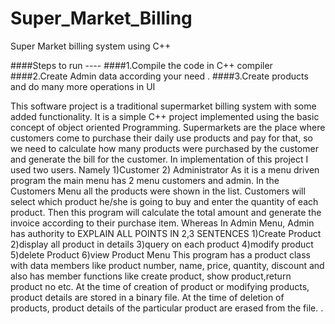 # Super_Market_Billing
Super Market billing system using C++

####Steps to run ----
####1.Compile the code in C++ compiler
####2.Create Admin data according your need .
####3.Create products and do many more operations in UI



This software project is a traditional supermarket billing system with some
added functionality. It is a simple C++ project implemented using the basic
concept of object oriented Programming. Supermarkets are the place where
customers come to purchase their daily use products and pay for that, so we
need to calculate how many products were purchased by the customer and
generate the bill for the customer. In implementation of this project I used two
users.
Namely 1)Customer
2) Administrator
As it is a menu driven program the main menu has 2 menu customers and
admin.
In the Customers Menu all the products were shown in the list. Customers will
select which product he/she is going to buy and enter the quantity of each
product. Then this program will calculate the total amount and generate the
invoice according to their purchase item.
Whereas In Admin Menu, Admin has authority to
EXPLAIN ALL POINTS IN 2,3 SENTENCES
1)Create Product
2)display all product in details
3)query on each product
4)modify product
5)delete Product
6)view Product Menu
This program has a product class with data members like product number,
name, price, quantity, discount and also has member functions like create
product, show product,return product no etc.
At the time of creation of product or modifying products, product details are
stored in a binary file. At the time of deletion of products, product details of the
particular product are erased from the file.
.
